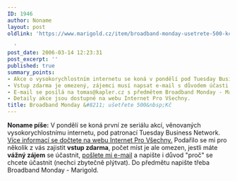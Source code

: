 ```yaml
---
ID: 1946
author: Noname
layout: post
oldlink: 'https://www.marigold.cz/item/broadband-monday-usetrete-500-kc

  '
post_date: 2006-03-14 12:23:31
post_excerpt: ''
published: true
summary_points:
- Akce o vysokorychlostním internetu se koná v pondělí pod Tuesday Business Network.
- Vstup zdarma je omezený, zájemci musí napsat e-mail s důvodem účasti.
- E-mail se posílá na tomas@kapler.cz s předmětem Broadband Monday - Marigold.
- Detaily akce jsou dostupné na webu Internet Pro Všechny.
title: Broadband Monday &#8211; ušetřete 500&nbsp;Kč
---
```


<p><strong>Noname píše:</strong> V pondělí se koná první ze seriálu akcí, věnovaných vysokorychlostnímu internetu, pod patronací Tuesday Business Network. <a href="http://www.internetprovsechny.cz/blesk.php?cbl=237">Více informací se dočtete na webu Internet Pro Všechny.</a> Podařilo se mi pro několik z vás zajistit <strong>vstup zdarma</strong>, počet míst je ale omezen, jestli máte <strong>vážný zájem</strong> se účastnit, <a href="tomas@kapler.cz">pošlete mi e-mail</a> a napište i důvod "proč" se chcete účastnit (nechci zbytečně plýtvat). Do předmětu napište třeba Broadband Monday - Marigold.</p>
